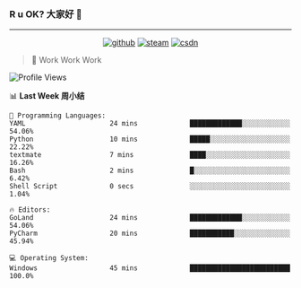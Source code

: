 ### R u OK? 大家好 👋

___

<p align="center">
  <a href="https://bigkjp97.github.io/"><img src="https://img.shields.io/badge/-GitPage-lightgrey" alt="github"></a>
  <a href="https://steamcommunity.com/id/bigkjp/"><img src="https://img.shields.io/badge/-Steam-black" alt="steam"></a>
  <a href="https://blog.csdn.net/qq_38986088"><img src="https://img.shields.io/badge/CSDN-cf000e" alt="csdn"></a>
</p>

> 🧟 Work Work Work

<!--START_SECTION:kjp readme-->
![Profile Views](http://img.shields.io/badge/Mi%20Amigos%E2%99%82%EF%B8%8F-0-ff69b4)

📊 **Last Week 周小结** 

```text
💬 Programming Languages: 
YAML                     24 mins             █████████████░░░░░░░░░░░░   54.06% 
Python                   10 mins             █████░░░░░░░░░░░░░░░░░░░░   22.22% 
textmate                 7 mins              ████░░░░░░░░░░░░░░░░░░░░░   16.26% 
Bash                     2 mins              █░░░░░░░░░░░░░░░░░░░░░░░░   6.42% 
Shell Script             0 secs              ░░░░░░░░░░░░░░░░░░░░░░░░░   1.04%

🔥 Editors: 
GoLand                   24 mins             █████████████░░░░░░░░░░░░   54.06% 
PyCharm                  20 mins             ███████████░░░░░░░░░░░░░░   45.94%

💻 Operating System: 
Windows                  45 mins             █████████████████████████   100.0%

```


<!--END_SECTION:kjp readme-->

<!--
**bigkjp97/bigkjp97** is a ✨ _special_ ✨ repository because its `README.md` (this file) appears on your GitHub profile.

Here are some ideas to get you started:

- 🔭 I’m currently working on ...
- 🌱 I’m currently learning ...
- 👯 I’m looking to collaborate on ...
- 🤔 I’m looking for help with ...
- 💬 Ask me about ...
- 📫 How to reach me: ...
- 😄 Pronouns: ...
- ⚡ Fun fact: ... -->
